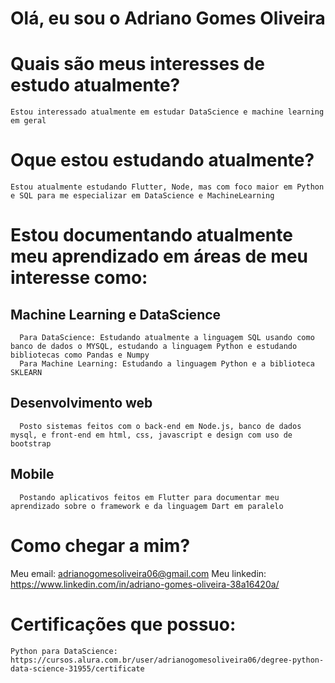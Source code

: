 # Olá, eu sou o Adriano Gomes Oliveira
  # Quais são meus interesses de estudo atualmente?
    Estou interessado atualmente em estudar DataScience e machine learning em geral
  # Oque estou estudando atualmente?
    Estou atualmente estudando Flutter, Node, mas com foco maior em Python e SQL para me especializar em DataScience e MachineLearning
  # Estou documentando atualmente meu aprendizado em áreas de meu interesse como:
   ## Machine Learning e DataScience
      Para DataScience: Estudando atualmente a linguagem SQL usando como banco de dados o MYSQL, estudando a linguagem Python e estudando bibliotecas como Pandas e Numpy
      Para Machine Learning: Estudando a linguagem Python e a biblioteca SKLEARN
   ## Desenvolvimento web
      Posto sistemas feitos com o back-end em Node.js, banco de dados mysql, e front-end em html, css, javascript e design com uso de bootstrap
   ## Mobile
      Postando aplicativos feitos em Flutter para documentar meu aprendizado sobre o framework e da linguagem Dart em paralelo
      
  # Como chegar a mim?
  Meu email: adrianogomesoliveira06@gmail.com
  Meu linkedin: https://www.linkedin.com/in/adriano-gomes-oliveira-38a16420a/

  # Certificações que possuo:  
    Python para DataScience: https://cursos.alura.com.br/user/adrianogomesoliveira06/degree-python-data-science-31955/certificate
      
      
      

<!---
adriano06-tech/adriano06-tech is a ✨ special ✨ repository because its `README.md` (this file) appears on your GitHub profile.
You can click the Preview link to take a look at your changes.
--->
